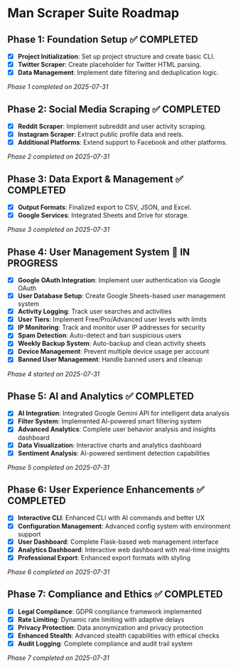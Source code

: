 # Man Scraper Suite Roadmap

## Phase 1: Foundation Setup ✅ COMPLETED
- [x] **Project Initialization**: Set up project structure and create basic CLI.
- [x] **Twitter Scraper**: Create placeholder for Twitter HTML parsing.
- [x] **Data Management**: Implement date filtering and deduplication logic.

*Phase 1 completed on 2025-07-31*

## Phase 2: Social Media Scraping ✅ COMPLETED
- [x] **Reddit Scraper**: Implement subreddit and user activity scraping.
- [x] **Instagram Scraper**: Extract public profile data and reels.
- [x] **Additional Platforms**: Extend support to Facebook and other platforms.

*Phase 2 completed on 2025-07-31*

## Phase 3: Data Export & Management ✅ COMPLETED
- [x] **Output Formats**: Finalized export to CSV, JSON, and Excel.
- [x] **Google Services**: Integrated Sheets and Drive for storage.

*Phase 3 completed on 2025-07-31*

## Phase 4: User Management System 🚀 IN PROGRESS
- [x] **Google OAuth Integration**: Implement user authentication via Google OAuth
- [x] **User Database Setup**: Create Google Sheets-based user management system
- [x] **Activity Logging**: Track user searches and activities
- [x] **User Tiers**: Implement Free/Pro/Advanced user levels with limits
- [x] **IP Monitoring**: Track and monitor user IP addresses for security
- [x] **Spam Detection**: Auto-detect and ban suspicious users
- [x] **Weekly Backup System**: Auto-backup and clean activity sheets
- [x] **Device Management**: Prevent multiple device usage per account
- [x] **Banned User Management**: Handle banned users and cleanup

*Phase 4 started on 2025-07-31*

## Phase 5: AI and Analytics ✅ COMPLETED
- [x] **AI Integration**: Integrated Google Gemini API for intelligent data analysis
- [x] **Filter System**: Implemented AI-powered smart filtering system
- [x] **Advanced Analytics**: Complete user behavior analysis and insights dashboard
- [x] **Data Visualization**: Interactive charts and analytics dashboard
- [x] **Sentiment Analysis**: AI-powered sentiment detection capabilities

*Phase 5 completed on 2025-07-31*

## Phase 6: User Experience Enhancements ✅ COMPLETED
- [x] **Interactive CLI**: Enhanced CLI with AI commands and better UX
- [x] **Configuration Management**: Advanced config system with environment support
- [x] **User Dashboard**: Complete Flask-based web management interface
- [x] **Analytics Dashboard**: Interactive web dashboard with real-time insights
- [x] **Professional Export**: Enhanced export formats with styling

*Phase 6 completed on 2025-07-31*

## Phase 7: Compliance and Ethics ✅ COMPLETED
- [x] **Legal Compliance**: GDPR compliance framework implemented
- [x] **Rate Limiting**: Dynamic rate limiting with adaptive delays
- [x] **Privacy Protection**: Data anonymization and privacy protection
- [x] **Enhanced Stealth**: Advanced stealth capabilities with ethical checks
- [x] **Audit Logging**: Complete compliance and audit trail system

*Phase 7 completed on 2025-07-31*

